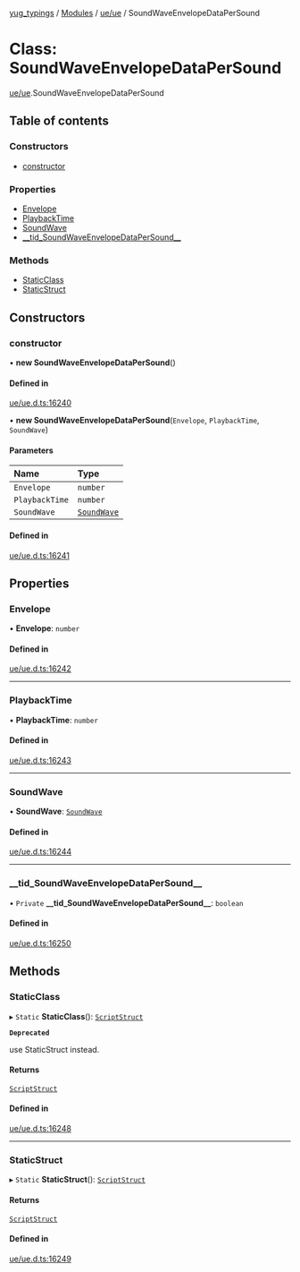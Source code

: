 [yug_typings](../README.md) / [Modules](../modules.md) / [ue/ue](../modules/ue_ue.md) / SoundWaveEnvelopeDataPerSound

# Class: SoundWaveEnvelopeDataPerSound

[ue/ue](../modules/ue_ue.md).SoundWaveEnvelopeDataPerSound

## Table of contents

### Constructors

- [constructor](ue_ue.SoundWaveEnvelopeDataPerSound.md#constructor)

### Properties

- [Envelope](ue_ue.SoundWaveEnvelopeDataPerSound.md#envelope)
- [PlaybackTime](ue_ue.SoundWaveEnvelopeDataPerSound.md#playbacktime)
- [SoundWave](ue_ue.SoundWaveEnvelopeDataPerSound.md#soundwave)
- [\_\_tid\_SoundWaveEnvelopeDataPerSound\_\_](ue_ue.SoundWaveEnvelopeDataPerSound.md#__tid_soundwaveenvelopedatapersound__)

### Methods

- [StaticClass](ue_ue.SoundWaveEnvelopeDataPerSound.md#staticclass)
- [StaticStruct](ue_ue.SoundWaveEnvelopeDataPerSound.md#staticstruct)

## Constructors

### constructor

• **new SoundWaveEnvelopeDataPerSound**()

#### Defined in

[ue/ue.d.ts:16240](https://github.com/YugMetaverse/yug_typings/blob/b7d9b19/ue/ue.d.ts#L16240)

• **new SoundWaveEnvelopeDataPerSound**(`Envelope`, `PlaybackTime`, `SoundWave`)

#### Parameters

| Name | Type |
| :------ | :------ |
| `Envelope` | `number` |
| `PlaybackTime` | `number` |
| `SoundWave` | [`SoundWave`](ue_ue.SoundWave.md) |

#### Defined in

[ue/ue.d.ts:16241](https://github.com/YugMetaverse/yug_typings/blob/b7d9b19/ue/ue.d.ts#L16241)

## Properties

### Envelope

• **Envelope**: `number`

#### Defined in

[ue/ue.d.ts:16242](https://github.com/YugMetaverse/yug_typings/blob/b7d9b19/ue/ue.d.ts#L16242)

___

### PlaybackTime

• **PlaybackTime**: `number`

#### Defined in

[ue/ue.d.ts:16243](https://github.com/YugMetaverse/yug_typings/blob/b7d9b19/ue/ue.d.ts#L16243)

___

### SoundWave

• **SoundWave**: [`SoundWave`](ue_ue.SoundWave.md)

#### Defined in

[ue/ue.d.ts:16244](https://github.com/YugMetaverse/yug_typings/blob/b7d9b19/ue/ue.d.ts#L16244)

___

### \_\_tid\_SoundWaveEnvelopeDataPerSound\_\_

• `Private` **\_\_tid\_SoundWaveEnvelopeDataPerSound\_\_**: `boolean`

#### Defined in

[ue/ue.d.ts:16250](https://github.com/YugMetaverse/yug_typings/blob/b7d9b19/ue/ue.d.ts#L16250)

## Methods

### StaticClass

▸ `Static` **StaticClass**(): [`ScriptStruct`](ue_ue.ScriptStruct.md)

**`Deprecated`**

use StaticStruct instead.

#### Returns

[`ScriptStruct`](ue_ue.ScriptStruct.md)

#### Defined in

[ue/ue.d.ts:16248](https://github.com/YugMetaverse/yug_typings/blob/b7d9b19/ue/ue.d.ts#L16248)

___

### StaticStruct

▸ `Static` **StaticStruct**(): [`ScriptStruct`](ue_ue.ScriptStruct.md)

#### Returns

[`ScriptStruct`](ue_ue.ScriptStruct.md)

#### Defined in

[ue/ue.d.ts:16249](https://github.com/YugMetaverse/yug_typings/blob/b7d9b19/ue/ue.d.ts#L16249)
